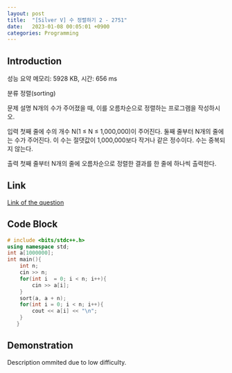 ```yaml
---
layout: post
title:  "[Silver V] 수 정렬하기 2 - 2751"
date:   2023-01-08 00:05:01 +0900
categories: Programming
---
```


## Introduction

성능 요약
메모리: 5928 KB, 시간: 656 ms

분류
정렬(sorting)

문제 설명
N개의 수가 주어졌을 때, 이를 오름차순으로 정렬하는 프로그램을 작성하시오.

입력
첫째 줄에 수의 개수 N(1 ≤ N ≤ 1,000,000)이 주어진다. 둘째 줄부터 N개의 줄에는 수가 주어진다. 이 수는 절댓값이 1,000,000보다 작거나 같은 정수이다. 수는 중복되지 않는다.

출력
첫째 줄부터 N개의 줄에 오름차순으로 정렬한 결과를 한 줄에 하나씩 출력한다.

## Link

[Link of the question](https://www.acmicpc.net/problem/2751)

## Code Block

```c++
# include <bits/stdc++.h>
using namespace std;
int a[1000000];
int main(){
    int n;
    cin >> n;
    for(int i  = 0; i < n; i++){
        cin >> a[i];
    }
    sort(a, a + n);
    for(int i = 0; i < n; i++){
        cout << a[i] << "\n";
    }
   }
```

## Demonstration

Description ommited due to low difficulty.
